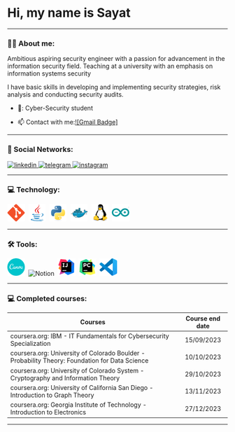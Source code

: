 
# Hi, my name is Sayat

---

### :man_technologist: About me:

Ambitious aspiring security engineer with a passion for advancement in the information security field. Teaching at a university with an emphasis on information systems security

I have basic skills in developing and implementing security strategies, risk analysis and conducting security audits.

- 🥷: Cyber-Security student

- :mailbox: Contact with me:[![Gmail Badge]](nurkenulysayat@gmail.com)

---

### 🤝 Social Networks:

  <div id="badges">
    <a href="https://www.linkedin.com/in/sayat-nurkenuly-6a9957292/" target="_blank">
      <img src="https://cdn-icons-png.flaticon.com/512/2504/2504799.png" width="40" height="40" alt="linkedin" />
    </a>
    <a href="https://t.me/azatbrb" target="_blank">
      <img src="https://cdn-icons-png.flaticon.com/512/2111/2111646.png" width="40" height="40" alt="telegram" />
    </a>
    <a href="https://www.instagram.com/_sakenskii/" target="_blank">
      <img src="https://raw.githubusercontent.com/rahuldkjain/github-profile-readme-generator/master/src/images/icons/Social/instagram.svg" width="40" height="40" alt="instagram"/>
    </a>
  </div>

---

### 💻 Technology:

<div>
  <img src="https://github.com/devicons/devicon/blob/master/icons/git/git-original.svg" title="git" alt="git" width="40" height="40"/>&nbsp
  <img src="https://github.com/devicons/devicon/blob/master/icons/java/java-original.svg" title="java" alt="java" width="40" height="40"/>&nbsp;
  <img src="https://github.com/devicons/devicon/blob/master/icons/python/python-original.svg" title="python" alt="python" width="40" height="40"/>&nbsp;
  <img src="https://github.com/devicons/devicon/blob/master/icons/docker/docker-original.svg" title="docker" alt="docker" width="40" height="40"/>&nbsp;
  <img src="https://github.com/devicons/devicon/blob/master/icons/linux/linux-original.svg" title="linux" alt="linux" width="40" height="40"/>&nbsp;
  <img src="https://github.com/devicons/devicon/blob/master/icons/arduino/arduino-original.svg" title="arduino" alt="arduino" width="40" height="40"/>&nbsp;
</div>

---

### 🛠 Tools:

<div>
  <img src="https://github.com/devicons/devicon/blob/master/icons/canva/canva-original.svg" title="canva" alt="canva" width="40" height="40"/>&nbsp;
  <img src="https://upload.wikimedia.org/wikipedia/commons/e/e9/Notion-logo.svg" title="Notion" alt="Notion" width="40" height="40"/>&nbsp;
  <img src="https://github.com/devicons/devicon/blob/master/icons/intellij/intellij-original.svg" title="Intellij-Idea" alt="Intellij-Idea" width="40" height="40"/>&nbsp;
  <img src="https://github.com/devicons/devicon/blob/master/icons/pycharm/pycharm-original.svg" title="PyCharm" alt="PyCharm" width="40" height="40"/>&nbsp;
  <img src="https://github.com/devicons/devicon/blob/master/icons/vscode/vscode-original.svg" title="Visual Studio Code" alt="Visual Studio Code" width="40" height="40"/>&nbsp;
</div>

---

### 💻 Сompleted courses:

| Courses                                                                                          | Сourse end date    |
| ------------------------------------------------------------------------------------------------ | :-----------------:|
| coursera.org: IBM - IT Fundamentals for Cybersecurity Specialization                             | 15/09/2023         |
| coursera.org: University of Colorado Boulder - Probability Theory: Foundation for Data Science   | 10/10/2023         |
| coursera.org: University of Colorado System - Cryptography and Information Theory                | 29/10/2023         |
| coursera.org: University of California San Diego - Introduction to Graph Theory                  | 13/11/2023         |
| coursera.org: Georgia Institute of Technology - Introduction to Electronics                      | 27/12/2023         |

--- 
